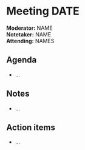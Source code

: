 
# Meeting DATE

**Moderator:** NAME  
**Notetaker:** NAME  
**Attending:** NAMES  

## Agenda

* ...

## Notes

* ...

## Action items

* ...
